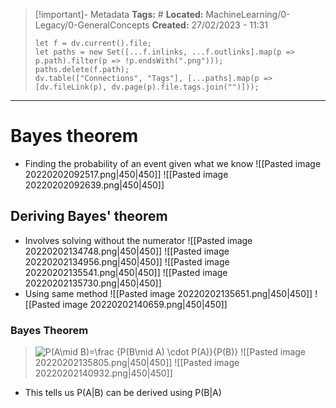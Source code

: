 > [!important]- Metadata
> **Tags:** #
> **Located:** MachineLearning/0-Legacy/0-GeneralConcepts
> **Created:** 27/02/2023 - 11:31
> ```dataviewjs
> let f = dv.current().file;
> let paths = new Set([...f.inlinks, ...f.outlinks].map(p => p.path).filter(p => !p.endsWith(".png")));
> paths.delete(f.path);
> dv.table(["Connections", "Tags"], [...paths].map(p => [dv.fileLink(p), dv.page(p).file.tags.join("")]));
> ```

___
# Bayes theorem
- Finding the probability of an event given what we know
![[Pasted image 20220202092517.png|450|450]]
![[Pasted image 20220202092639.png|450|450]]

## Deriving Bayes' theorem
- Involves solving without the numerator
![[Pasted image 20220202134748.png|450|450]]
![[Pasted image 20220202134956.png|450|450]]
![[Pasted image 20220202135541.png|450|450]]
![[Pasted image 20220202135730.png|450|450]]
- Using same method
![[Pasted image 20220202135651.png|450|450]]
![[Pasted image 20220202140659.png|450|450]]
### Bayes Theorem
>![P(A\mid B)=\frac {P(B\mid A) \cdot P(A)}{P(B)}](https://www.gstatic.com/education/formulas2/397133473/en/bayes__theorem.svg)
![[Pasted image 20220202135805.png|450|450]]
![[Pasted image 20220202140932.png|450|450]]
- This tells us P(A|B) can be derived using P(B|A)